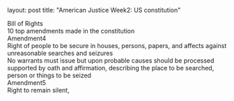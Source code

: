 
layout: post
title:  "American Justice Week2: US constitution"


Bill of Rights <br/>
10 top amendments made in the constitution <br/>
Amendment4 <br/>
Right of people to be secure in houses, persons, papers, and affects against unreasonable searches and seizures <br/>
No warrants must issue but upon probable causes should be processed supported by oath and affirmation, describing the place to be searched, person or things to be seized<br/>
Amendment5 <br/>
Right to remain silent, 
